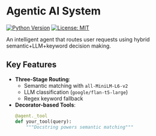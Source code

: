 # Agentic AI System

[![Python Version](https://img.shields.io/badge/python-3.8%2B-blue)](https://www.python.org/)
[![License: MIT](https://img.shields.io/badge/License-MIT-yellow.svg)](https://opensource.org/licenses/MIT)

An intelligent agent that routes user requests using hybrid semantic+LLM+keyword decision making.

## Key Features
- **Three-Stage Routing**:
  - Semantic matching with `all-MiniLM-L6-v2`
  - LLM classification (`google/flan-t5-large`)
  - Regex keyword fallback
- **Decorator-based Tools**:
  ```python
  @agent._tool
  def your_tool(query): 
      """Docstring powers semantic matching"""

  
